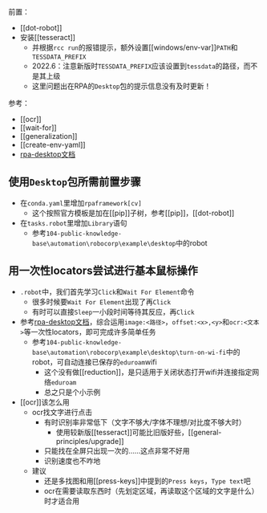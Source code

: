前置：
- [[dot-robot]]
- 安装[[tesseract]]
  - 并根据`rcc run`的报错提示，额外设置[[windows/env-var]]`PATH`和`TESSDATA_PREFIX`
  - 2022.6：注意新版时`TESSDATA_PREFIX`应该设置到`tessdata`的路径，而不是其上级
  - 这里问题出在RPA的`Desktop`包的提示信息没有及时更新！

参考：
- [[ocr]]
- [[wait-for]]
- [[generalization]]
- [[create-env-yaml]]
- [rpa-desktop文档](https://robocorp.com/docs/libraries/rpa-framework/rpa-desktop)

## 使用`Desktop`包所需前置步骤
- 在`conda.yaml`里增加`rpaframework[cv]`
  - 这个按照官方模板是加在[[pip]]子树，参考[[pip]]，[[dot-robot]]
- 在`tasks.robot`里增加`Library`语句
  - 参考`104-public-knowledge-base\automation\robocorp\example\desktop`中的robot
## 用一次性locators尝试进行基本鼠标操作
- `.robot`中，我们首先学习`Click`和`Wait For Element`命令
  - 很多时候要`Wait For Element`出现了再`Click`
  - 有时可以直接`Sleep`一小段时间等待其反应，再`Click`
- 参考[rpa-desktop文档](https://robocorp.com/docs/libraries/rpa-framework/rpa-desktop)，综合运用`image:<路径>`，`offset:<x>,<y>`和`ocr:<文本>`等一次性locators，即可完成许多简单任务
  - 参考`104-public-knowledge-base\automation\robocorp\example\desktop\turn-on-wi-fi`中的robot，可自动连接已保存的`eduroam`wifi
    - 这个没有做[[reduction]]，是只适用于关闭状态打开wifi并连接指定网络`eduroam`
    - 总之只是个小示例
- [[ocr]]该怎么用
  - ocr找文字进行点击
    - 有时识别率非常低下（文字不够大/字体不理想/对比度不够大时）
      - 使用较新版[[tesseract]]可能比旧版好些，[[general-principles/upgrade]]
    - 只能找在全屏只出现一次的……这点非常不好用
    - 识别速度也不咋地
  - 建议
    - 还是多找图和用[[press-keys]]中提到的`Press keys`，`Type text`吧
    - ocr在需要读取东西时（先划定区域，再读取这个区域的文字是什么）时才适合用